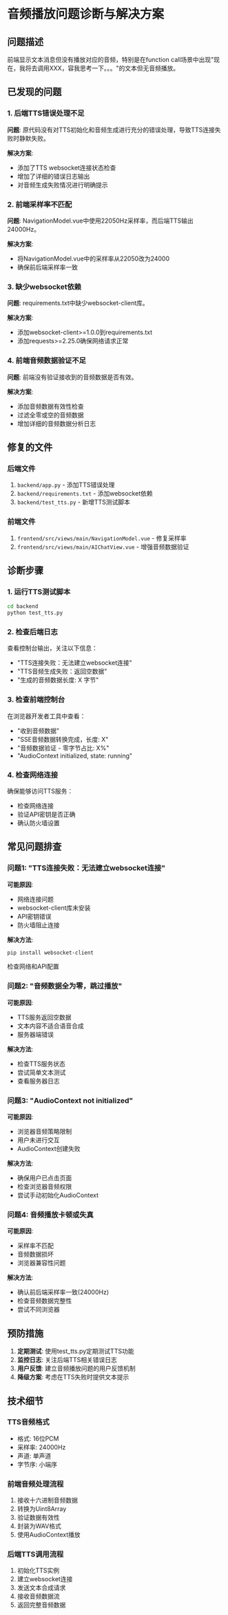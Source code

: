 # 音频播放问题诊断与解决方案

## 问题描述
前端显示文本消息但没有播放对应的音频，特别是在function call场景中出现"现在，我将去调用XXX，容我思考一下。。。"的文本但无音频播放。

## 已发现的问题

### 1. 后端TTS错误处理不足
**问题**: 原代码没有对TTS初始化和音频生成进行充分的错误处理，导致TTS连接失败时静默失败。

**解决方案**: 
- 添加了TTS websocket连接状态检查
- 增加了详细的错误日志输出
- 对音频生成失败情况进行明确提示

### 2. 前端采样率不匹配
**问题**: NavigationModel.vue中使用22050Hz采样率，而后端TTS输出24000Hz。

**解决方案**: 
- 将NavigationModel.vue中的采样率从22050改为24000
- 确保前后端采样率一致

### 3. 缺少websocket依赖
**问题**: requirements.txt中缺少websocket-client库。

**解决方案**: 
- 添加websocket-client>=1.0.0到requirements.txt
- 添加requests>=2.25.0确保网络请求正常

### 4. 前端音频数据验证不足
**问题**: 前端没有验证接收到的音频数据是否有效。

**解决方案**: 
- 添加音频数据有效性检查
- 过滤全零或空的音频数据
- 增加详细的音频数据分析日志

## 修复的文件

### 后端文件
1. `backend/app.py` - 添加TTS错误处理
2. `backend/requirements.txt` - 添加websocket依赖
3. `backend/test_tts.py` - 新增TTS测试脚本

### 前端文件
1. `frontend/src/views/main/NavigationModel.vue` - 修复采样率
2. `frontend/src/views/main/AIChatView.vue` - 增强音频数据验证

## 诊断步骤

### 1. 运行TTS测试脚本
```bash
cd backend
python test_tts.py
```

### 2. 检查后端日志
查看控制台输出，关注以下信息：
- "TTS连接失败：无法建立websocket连接"
- "TTS音频生成失败：返回空数据"
- "生成的音频数据长度: X 字节"

### 3. 检查前端控制台
在浏览器开发者工具中查看：
- "收到音频数据"
- "SSE音频数据转换完成，长度: X"
- "音频数据验证 - 零字节占比: X%"
- "AudioContext initialized, state: running"

### 4. 检查网络连接
确保能够访问TTS服务：
- 检查网络连接
- 验证API密钥是否正确
- 确认防火墙设置

## 常见问题排查

### 问题1: "TTS连接失败：无法建立websocket连接"
**可能原因**:
- 网络连接问题
- websocket-client库未安装
- API密钥错误
- 防火墙阻止连接

**解决方法**:
```bash
pip install websocket-client
```
检查网络和API配置

### 问题2: "音频数据全为零，跳过播放"
**可能原因**:
- TTS服务返回空数据
- 文本内容不适合语音合成
- 服务器端错误

**解决方法**:
- 检查TTS服务状态
- 尝试简单文本测试
- 查看服务器日志

### 问题3: "AudioContext not initialized"
**可能原因**:
- 浏览器音频策略限制
- 用户未进行交互
- AudioContext创建失败

**解决方法**:
- 确保用户已点击页面
- 检查浏览器音频权限
- 尝试手动初始化AudioContext

### 问题4: 音频播放卡顿或失真
**可能原因**:
- 采样率不匹配
- 音频数据损坏
- 浏览器兼容性问题

**解决方法**:
- 确认前后端采样率一致(24000Hz)
- 检查音频数据完整性
- 尝试不同浏览器

## 预防措施

1. **定期测试**: 使用test_tts.py定期测试TTS功能
2. **监控日志**: 关注后端TTS相关错误日志
3. **用户反馈**: 建立音频播放问题的用户反馈机制
4. **降级方案**: 考虑在TTS失败时提供文本提示

## 技术细节

### TTS音频格式
- 格式: 16位PCM
- 采样率: 24000Hz
- 声道: 单声道
- 字节序: 小端序

### 前端音频处理流程
1. 接收十六进制音频数据
2. 转换为Uint8Array
3. 验证数据有效性
4. 封装为WAV格式
5. 使用AudioContext播放

### 后端TTS调用流程
1. 初始化TTS实例
2. 建立websocket连接
3. 发送文本合成请求
4. 接收音频数据流
5. 返回完整音频数据